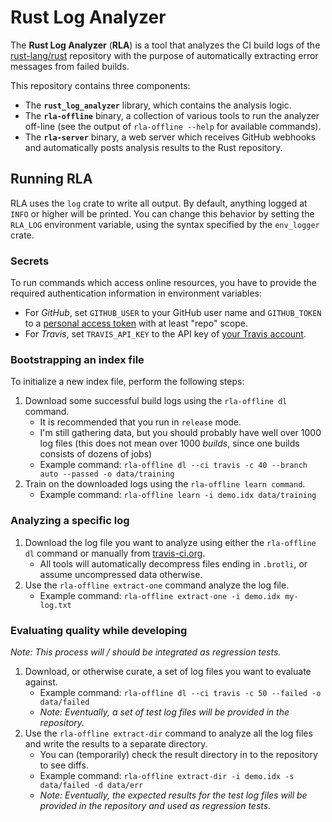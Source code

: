 # Rust Log Analyzer

The **Rust Log Analyzer** (**RLA**) is a tool that analyzes the CI build logs of the [rust-lang/rust](https://github.com/rust-lang/rust) repository with the purpose of automatically extracting error messages from failed builds.

This repository contains three components:

* The **`rust_log_analyzer`** library, which contains the analysis logic.
* The **`rla-offline`** binary, a collection of various tools to run the analyzer off-line (see the output of `rla-offline --help` for available commands).
* The **`rla-server`** binary, a web server which receives GitHub webhooks and automatically posts analysis results to the Rust repository.

## Running RLA

RLA uses the `log` crate to write all output. By default, anything logged at `INFO` or higher will be printed. You can change this behavior by setting the `RLA_LOG` environment variable, using the syntax specified by the `env_logger` crate.

### Secrets

To run commands which access online resources, you have to provide the required authentication information in environment variables:

* For *GitHub*, set `GITHUB_USER` to your GitHub user name and `GITHUB_TOKEN` to a [personal access token](https://github.com/settings/tokens) with at least "repo" scope.
* For *Travis*, set `TRAVIS_API_KEY` to the API key of [your Travis account](https://travis-ci.org/profile).

### Bootstrapping an index file

To initialize a new index file, perform the following steps:

1. Download some successful build logs using the `rla-offline dl` command.
    * It is recommended that you run in `release` mode.
    * I'm still gathering data, but you should probably have well over 1000 log files (this does not mean over 1000 *builds*, since one builds consists of dozens of jobs)
    * Example command: `rla-offline dl --ci travis -c 40 --branch auto --passed -o data/training`
2. Train on the downloaded logs using the `rla-offline learn command`.
    * Example command: `rla-offline learn -i demo.idx data/training`

### Analyzing a specific log

1. Download the log file you want to analyze using either the `rla-offline dl` command or manually from [travis-ci.org](https://travis-ci.org/).
    * All tools will automatically decompress files ending in `.brotli`, or assume uncompressed data otherwise.
2. Use the `rla-offline extract-one` command analyze the log file.
    * Example command: `rla-offline extract-one -i demo.idx my-log.txt`

### Evaluating quality while developing

*Note: This process will / should be integrated as regression tests.*

1. Download, or otherwise curate, a set of log files you want to evaluate against.
    * Example command: `rla-offline dl --ci travis -c 50 --failed -o data/failed`
    * *Note: Eventually, a set of test log files will be provided in the repository.*
2. Use the `rla-offline extract-dir` command to analyze all the log files and write the results to a separate directory.
    * You can (temporarily) check the result directory in to the repository to see diffs.
    * Example command: `rla-offline extract-dir -i demo.idx -s data/failed -d data/err`
    * *Note: Eventually, the expected results for the test log files will be provided in the repository and used as regression tests.*
